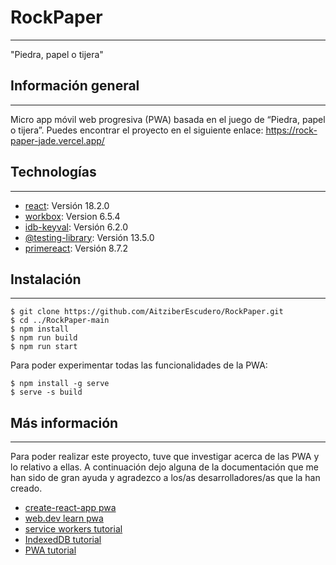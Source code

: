 # RockPaper
***
"Piedra, papel o tijera"
## Información general
***
Micro app móvil web progresiva (PWA) basada en el juego de “Piedra, papel o tijera”.
Puedes encontrar el proyecto en el siguiente enlace: https://rock-paper-jade.vercel.app/
## Technologías
***
* [react](https://es.reactjs.org/): Versión 18.2.0 
* [workbox](https://developer.chrome.com/docs/workbox/): Version 6.5.4
* [idb-keyval](https://www.npmjs.com/package/idb-keyval): Versión 6.2.0
* [@testing-library](https://testing-library.com/): Versión 13.5.0
* [primereact](https://www.primefaces.org/primereact/): Versión 8.7.2
## Instalación
***
```
$ git clone https://github.com/AitziberEscudero/RockPaper.git
$ cd ../RockPaper-main
$ npm install
$ npm run build
$ npm run start
```
Para poder experimentar todas las funcionalidades de la PWA:
```
$ npm install -g serve  
$ serve -s build
```
## Más información
***
Para poder realizar este proyecto, tuve que investigar acerca de las PWA y lo relativo a ellas. A continuación dejo alguna de la documentación que me han sido de gran ayuda y agradezco a los/as desarrolladores/as que la han creado. 
* [create-react-app pwa](https://create-react-app.dev/docs/making-a-progressive-web-app/)
* [web.dev learn pwa](https://web.dev/learn/pwa/)
* [service workers tutorial](https://www.youtube.com/watch?v=NJRu3pmmN-4&list=PLyuRouwmQCjl4iJgjH3i61tkqauM-NTGj&index=2)
* [IndexedDB tutorial](https://www.youtube.com/watch?v=6fK1K28eoUA&list=PLyuRouwmQCjmNyAysdqjNz5fIS5cYU4vi&index=3)
* [PWA tutorial](https://lasfi.to/tutorial/como-crear-pwa-con-react)


